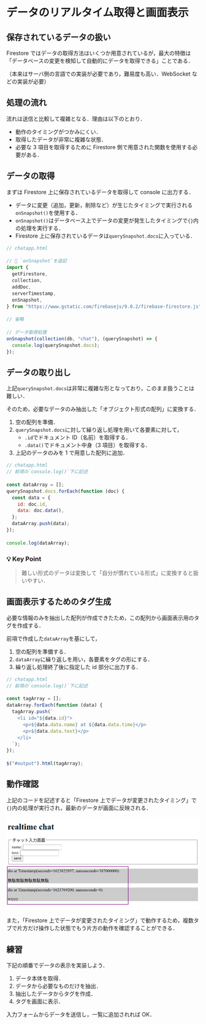 # データのリアルタイム取得と画面表示

## 保存されているデータの扱い

Firestore ではデータの取得方法はいくつか用意されているが，最大の特徴は「データベースの変更を検知して自動的にデータを取得できる」ことである．

（本来はサーバ側の言語での実装が必要であり，難易度も高い．WebSocket などの実装が必要）

## 処理の流れ

流れは送信と比較して複雑となる．理由は以下のとおり．

- 動作のタイミングがつかみにくい．
- 取得したデータが非常に複雑な状態．
- 必要な 3 項目を取得するために Firestore 側で用意された関数を使用する必要がある．

## データの取得

まずは Firestore 上に保存されているデータを取得して console に出力する．

- データに変更（追加，更新，削除など）が生じたタイミングで実行される`onSnapshot()`を使用する．
- `onSnapshot()`はデータベース上でデータの変更が発生したタイミングで`{}`内の処理を実行する．
- Firestore 上に保存されているデータは`querySnapshot.docs`に入っている．

```js
// chatapp.html

// 🔽 `onSnapshot`を追記
import {
  getFirestore,
  collection,
  addDoc,
  serverTimestamp,
  onSnapshot,
} from "https://www.gstatic.com/firebasejs/9.0.2/firebase-firestore.js";

// 省略

// データ取得処理
onSnapshot(collection(db, "chat"), (querySnapshot) => {
  console.log(querySnapshot.docs);
});
```

## データの取り出し

上記`querySnapshot.docs`は非常に複雑な形となっており，このまま扱うことは難しい．

そのため，必要なデータのみ抽出した「オブジェクト形式の配列」に変換する．

1. 空の配列を準備．
2. `querySnapshot.docs`に対して繰り返し処理を用いて各要素に対して，
   - `.id`でドキュメント ID（名前）を取得する．
   - `.data()`でドキュメント中身（3 項目）を取得する．
3. 上記のデータのみを 1 で用意した配列に追加．

```js
// chatapp.html
// 前項の`console.log()`下に記述

const dataArray = [];
querySnapshot.docs.forEach(function (doc) {
  const data = {
    id: doc.id,
    data: doc.data(),
  };
  dataArray.push(data);
});

console.log(dataArray);
```

### 💡 Key Point

> 難しい形式のデータは変換して「自分が慣れている形式」に変換すると扱いやすい．

## 画面表示するためのタグ生成

必要な情報のみを抽出した配列が作成できたため，この配列から画面表示用のタグを作成する．

前項で作成した`dataArray`を基にして，

1. 空の配列を準備する．
2. `dataArray`に繰り返しを用い，各要素をタグの形にする．
3. 繰り返し処理終了後に指定した id 部分に出力する．

```js
// chatapp.html
// 前項の`console.log()`下に記述

const tagArray = [];
dataArray.forEach(function (data) {
  tagArray.push(`
    <li id="${data.id}">
      <p>${data.data.name} at ${data.data.time}</p>
      <p>${data.data.text}</p>
    </li>
  `);
});

$("#output").html(tagArray);
```

## 動作確認

上記のコードを記述すると「Firestore 上でデータが変更されたタイミング」で`{}`内の処理が実行され，最新のデータが画面に反映される．

![データ取得](./img/20210616152526.png)

また，「Firestore 上でデータが変更されたタイミング」で動作するため，複数タブで片方だけ操作した状態でもう片方の動作を確認することができる．

## 練習

下記の順番でデータの表示を実装しよう．

1. データ本体を取得．
2. データから必要なものだけを抽出．
3. 抽出したデータからタグを作成．
4. タグを画面に表示．

入力フォームからデータを送信し，一覧に追加されれば OK．
